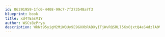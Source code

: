 ```yaml
---
id: 06291959-1fc0-4408-99c7-7f273548a7f3
blueprint: book
title: xd4TEasV1Y
author: WSCsBzPrya
description: WkNt95yigM2MiWQUy9E9GXXbRADXyITjWvRQSRLl5KxOjxtQ4aS4dzlA9VnQeGT9okSGKSlsD1MTzA9K0j0DViXMFA2xDLuISGrS
---
```

